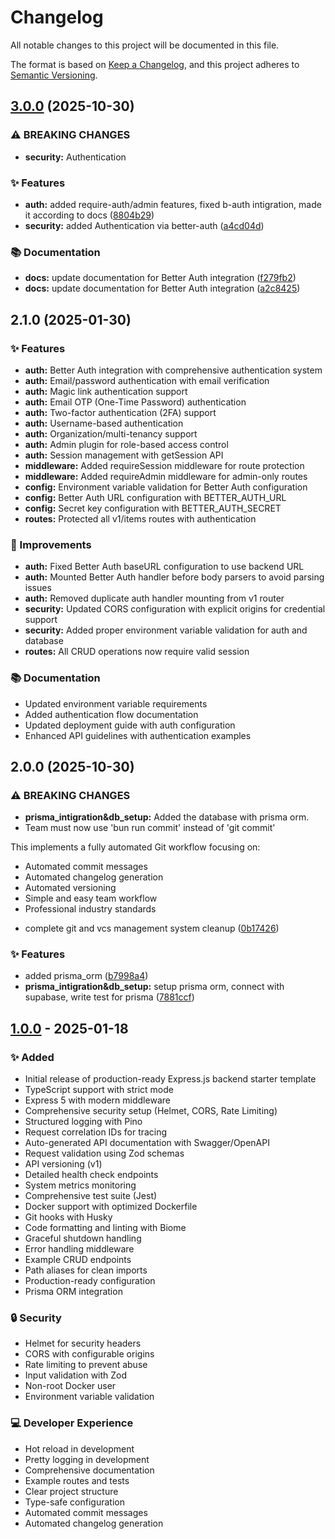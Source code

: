 # Changelog

All notable changes to this project will be documented in this file.

The format is based on [Keep a Changelog](https://keepachangelog.com/en/1.0.0/),
and this project adheres to [Semantic Versioning](https://semver.org/spec/v2.0.0.html).

## [3.0.0](https://github.com/fleetexmanagement/fleetx-backend/compare/v2.0.0...v3.0.0) (2025-10-30)


### ⚠ BREAKING CHANGES

* **security:** Authentication

### ✨ Features

* **auth:** added require-auth/admin features, fixed b-auth intigration, made it according to docs ([8804b29](https://github.com/fleetexmanagement/fleetx-backend/commit/8804b290d4a822efe86e8ab03ce40173cb56b259))
* **security:** added Authentication via better-auth ([a4cd04d](https://github.com/fleetexmanagement/fleetx-backend/commit/a4cd04d5a825bf0976c1664850d66041e3ed7150))


### 📚 Documentation

* **docs:** update documentation for Better Auth integration ([f279fb2](https://github.com/fleetexmanagement/fleetx-backend/commit/f279fb2ed94273420e723fd453e71662ee8df2cd))
* **docs:** update documentation for Better Auth integration ([a2c8425](https://github.com/fleetexmanagement/fleetx-backend/commit/a2c8425d85fe44cdc503acd1cf5a3626eabc399d))

## 2.1.0 (2025-01-30)

### ✨ Features

* **auth:** Better Auth integration with comprehensive authentication system
* **auth:** Email/password authentication with email verification
* **auth:** Magic link authentication support
* **auth:** Email OTP (One-Time Password) authentication
* **auth:** Two-factor authentication (2FA) support
* **auth:** Username-based authentication
* **auth:** Organization/multi-tenancy support
* **auth:** Admin plugin for role-based access control
* **auth:** Session management with getSession API
* **middleware:** Added requireSession middleware for route protection
* **middleware:** Added requireAdmin middleware for admin-only routes
* **config:** Environment variable validation for Better Auth configuration
* **config:** Better Auth URL configuration with BETTER_AUTH_URL
* **config:** Secret key configuration with BETTER_AUTH_SECRET
* **routes:** Protected all v1/items routes with authentication

### 🔧 Improvements

* **auth:** Fixed Better Auth baseURL configuration to use backend URL
* **auth:** Mounted Better Auth handler before body parsers to avoid parsing issues
* **auth:** Removed duplicate auth handler mounting from v1 router
* **security:** Updated CORS configuration with explicit origins for credential support
* **security:** Added proper environment variable validation for auth and database
* **routes:** All CRUD operations now require valid session

### 📚 Documentation

* Updated environment variable requirements
* Added authentication flow documentation
* Updated deployment guide with auth configuration
* Enhanced API guidelines with authentication examples

## 2.0.0 (2025-10-30)


### ⚠ BREAKING CHANGES

* **prisma_intigration&db_setup:** Added the database with prisma orm.
* Team must now use 'bun run commit' instead of 'git commit'

This implements a fully automated Git workflow focusing on:
- Automated commit messages
- Automated changelog generation
- Automated versioning
- Simple and easy team workflow
- Professional industry standards

* complete git and vcs management system cleanup ([0b17426](https://github.com/fleetexmanagement/fleetx-backend/commit/0b17426b3866b3285bd3a147b1b8638ef1b8a836))


### ✨ Features

* added prisma_orm ([b7998a4](https://github.com/fleetexmanagement/fleetx-backend/commit/b7998a4ffeb78d9a86b5484c42fe1804f93fac18))
* **prisma_intigration&db_setup:** setup prisma orm, connect with supabase, write test for prisma ([7881ccf](https://github.com/fleetexmanagement/fleetx-backend/commit/7881ccf1aa84164d6065be504b87dace973abb77))

## [1.0.0] - 2025-01-18

### ✨ Added
- Initial release of production-ready Express.js backend starter template
- TypeScript support with strict mode
- Express 5 with modern middleware
- Comprehensive security setup (Helmet, CORS, Rate Limiting)
- Structured logging with Pino
- Request correlation IDs for tracing
- Auto-generated API documentation with Swagger/OpenAPI
- Request validation using Zod schemas
- API versioning (v1)
- Detailed health check endpoints
- System metrics monitoring
- Comprehensive test suite (Jest)
- Docker support with optimized Dockerfile
- Git hooks with Husky
- Code formatting and linting with Biome
- Graceful shutdown handling
- Error handling middleware
- Example CRUD endpoints
- Path aliases for clean imports
- Production-ready configuration
- Prisma ORM integration

### 🔒 Security
- Helmet for security headers
- CORS with configurable origins
- Rate limiting to prevent abuse
- Input validation with Zod
- Non-root Docker user
- Environment variable validation

### 💻 Developer Experience
- Hot reload in development
- Pretty logging in development
- Comprehensive documentation
- Example routes and tests
- Clear project structure
- Type-safe configuration
- Automated commit messages
- Automated changelog generation

[Unreleased]: https://github.com/fleetexmanagement/fleetx-backend/compare/v1.0.0...HEAD
[1.0.0]: https://github.com/fleetexmanagement/fleetx-backend/releases/tag/v1.0.0
